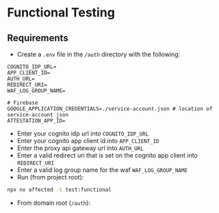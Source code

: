 # Functional Testing

## Requirements

- Create a `.env` file in the `/auth` directory with the following:

```
COGNITO_IDP_URL=
APP_CLIENT_ID=
AUTH_URL=
REDIRECT_URI=
WAF_LOG_GROUP_NAME=

# Firebase
GOOGLE_APPLICATION_CREDENTIALS=./service-account.json # location of service-account json
ATTESTATION_APP_ID=
```

- Enter your cognito idp url into `COGNITO_IDP_URL`
- Enter your cognito app client id into `APP_CLIENT_ID`
- Enter the proxy api gateway url into `AUTH_URL`
- Enter a valid redirect uri that is set on the cognito app client into `REDIRECT_URI`
- Enter a valid log group name for the waf `WAF_LOG_GROUP_NAME`
- Run (from project root):

```bash
npx nx affected -t test:functional
```

- From domain root (`/auth`):
